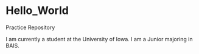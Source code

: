 # Hello_World
Practice Repository

I am currently a student at the University of Iowa. I am a Junior majoring in BAIS.
